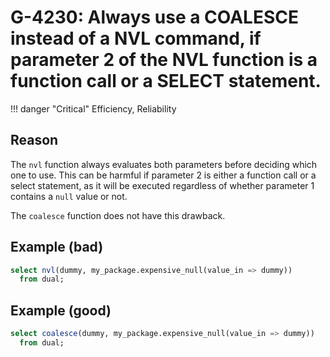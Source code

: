 # G-4230: Always use a COALESCE instead of a NVL command, if parameter 2 of the NVL function is a function call or a SELECT statement.

!!! danger "Critical"
    Efficiency, Reliability

## Reason

The `nvl` function always evaluates both parameters before deciding which one to use. This can be harmful if parameter 2 is either a function call or a select statement, as it will be executed regardless of whether parameter 1 contains a `null` value or not.

The `coalesce` function does not have this drawback.


## Example (bad)

``` sql
select nvl(dummy, my_package.expensive_null(value_in => dummy))
  from dual;
```

## Example (good)

``` sql
select coalesce(dummy, my_package.expensive_null(value_in => dummy))
  from dual;
```
